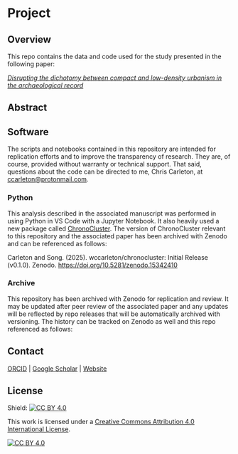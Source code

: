 # Project
## Overview
This repo contains the data and code used for the study presented in the following paper:

[*Disrupting the dichotomy between compact and low-density urbanism in the archaeological record*]()

## Abstract

## Software
The scripts and notebooks contained in this repository are intended for replication efforts and to improve the transparency of research. They are, of course, provided without warranty or technical support. That said, questions about the code can be directed to me, Chris Carleton, at ccarleton@protonmail.com.

### Python
This analysis described in the associated manuscript was performed in using Python in VS Code with a Jupyter Notebook. It also heavily used a new package called [ChronoCluster](https://wccarleton.me/chronocluster/). The version of ChronoCluster relevant to this repository and the associated paper has been archived with Zenodo and can be referenced as follows:

Carleton and Song. (2025). wccarleton/chronocluster: Initial Release (v0.1.0). Zenodo. https://doi.org/10.5281/zenodo.15342410

### Archive
This repository has been archived with Zenodo for replication and review. It may be updated after peer review of the associated paper and any updates will be reflected by repo releases that will be automatically archived with versioning. The history can be tracked on Zenodo as well and this repo referenced as follows:

## Contact

[ORCID](https://orcid.org/0000-0001-7463-8638) |
[Google Scholar](https://scholar.google.com/citations?hl=en&user=0ZG-6CsAAAAJ) |
[Website](https://wccarleton.me)

## License

Shield: [![CC BY 4.0][cc-by-shield]][cc-by]

This work is licensed under a
[Creative Commons Attribution 4.0 International License][cc-by].

[![CC BY 4.0][cc-by-image]][cc-by]

[cc-by]: http://creativecommons.org/licenses/by/4.0/
[cc-by-image]: https://i.creativecommons.org/l/by/4.0/88x31.png
[cc-by-shield]: https://img.shields.io/badge/License-CC%20BY%204.0-lightgrey.svg
